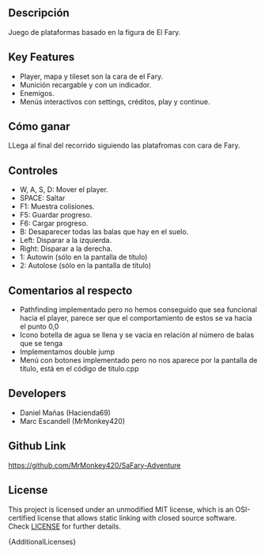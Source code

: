 ## Descripción

Juego de plataformas basado en la figura de El Fary.

## Key Features

 - Player, mapa y tileset son la cara de el Fary.
 - Munición recargable y con un indicador.
 - Enemigos.
 - Menús interactivos con settings, créditos, play y continue.

## Cómo ganar

LLega al final del recorrido siguiendo las platafromas con cara de Fary.

## Controles

  - W, A, S, D: Mover el player.
  - SPACE: Saltar
  - F1: Muestra colisiones.
  - F5: Guardar progreso.
  - F6: Cargar progreso.
  - B:  Desaparecer todas las balas que hay en el suelo.
  - Left: Disparar a la izquierda.
  - Right: Disparar a la derecha.
  - 1: Autowin (sólo en la pantalla de título)
  - 2: Autolose (sólo en la pantalla de título)

## Comentarios al respecto

  - Pathfinding implementado pero no hemos conseguido que sea funcional hacia el player, 
    parece ser que el comportamiento de estos se va hacia el punto 0,0
  - Icono botella de agua se llena y se vacia en relación al número de balas que se tenga
  - Implementamos double jump
  - Menú con botones implementado pero no nos aparece por la pantalla de título, está en el código de titulo.cpp

## Developers

 - Daniel Mañas (Hacienda69)
 - Marc Escandell (MrMonkey420)

## Github Link

https://github.com/MrMonkey420/SaFary-Adventure

## License

This project is licensed under an unmodified MIT license, which is an OSI-certified license that allows static linking with closed source software. Check [LICENSE](LICENSE) for further details.

{AdditionalLicenses}

